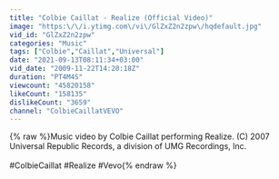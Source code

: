 ```yaml
---
title: "Colbie Caillat - Realize (Official Video)"
image: "https:\/\/i.ytimg.com\/vi\/GlZxZ2n2zpw\/hqdefault.jpg"
vid_id: "GlZxZ2n2zpw"
categories: "Music"
tags: ["Colbie","Caillat","Universal"]
date: "2021-09-13T08:11:34+03:00"
vid_date: "2009-11-22T14:20:18Z"
duration: "PT4M4S"
viewcount: "45820158"
likeCount: "158135"
dislikeCount: "3659"
channel: "ColbieCaillatVEVO"
---
```

{% raw %}Music video by Colbie Caillat performing Realize. (C) 2007 Universal Republic Records, a division of UMG Recordings, Inc.<br /><br />#ColbieCaillat #Realize #Vevo{% endraw %}
